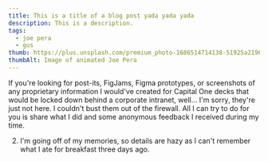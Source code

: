 ```yaml
---
title: This is a title of a blog post yada yada yada
description: This is a description.
tags:
  - joe pera
  - gus
thumb: https://plus.unsplash.com/premium_photo-1686514714138-51925a219605?q=80&w=2835&auto=format&fit=crop&ixlib=rb-4.0.3&ixid=M3wxMjA3fDB8MHxwaG90by1wYWdlfHx8fGVufDB8fHx8fA%3D%3D
thumbAlt: Image of animated Joe Pera
---
```


If you're looking for post-its, FigJams, Figma prototypes, or screenshots of any proprietary information I would've created for Capital One decks that would be locked down behind a corporate intranet, well... I'm sorry, they're just not here. I couldn't bust them out of the firewall. All I can try to do for you is share what I did and some anonymous feedback I received during my time.
<!-- excerpt -->

2. I'm going off of my memories, so details are hazy as I can't remember what I ate for breakfast three days ago.
